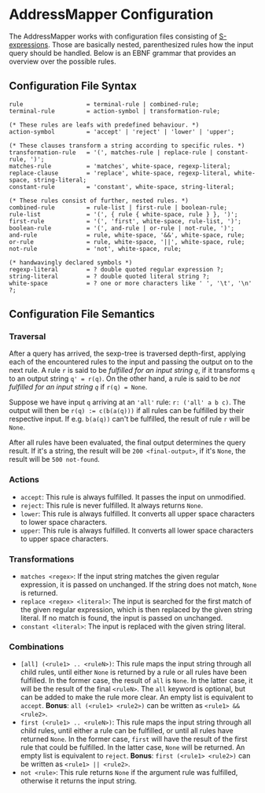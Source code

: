 # AddressMapper Configuration

The AddressMapper works with configuration files consisting of
[S-expressions](https://en.wikipedia.org/wiki/S-expression). Those are basically
nested, parenthesized rules how the input query should be handled. Below is an
EBNF grammar that provides an overview over the possible rules.

## Configuration File Syntax

```EBNF
rule                  = terminal-rule | combined-rule;
terminal-rule         = action-symbol | transformation-rule;

(* These rules are leafs with predefined behaviour. *)
action-symbol         = 'accept' | 'reject' | 'lower' | 'upper';

(* These clauses transform a string according to specific rules. *)
transformation-rule   = '(', matches-rule | replace-rule | constant-rule, ')';
matches-rule          = 'matches', white-space, regexp-literal;
replace-clause        = 'replace', white-space, regexp-literal, white-space, string-literal;
constant-rule         = 'constant', white-space, string-literal;

(* These rules consist of further, nested rules. *)
combined-rule         = rule-list | first-rule | boolean-rule;
rule-list             = '(', { rule { white-space, rule } }, ')';
first-rule            = '(', 'first', white-space, rule-list, ')';
boolean-rule          = '(', and-rule | or-rule | not-rule, ')';
and-rule              = rule, white-space, '&&', white-space, rule;
or-rule               = rule, white-space, '||', white-space, rule;
not-rule              = 'not', white-space, rule;

(* handwavingly declared symbols *)
regexp-literal        = ? double quoted regular expression ?;
string-literal        = ? double quoted literal string ?;
white-space           = ? one or more characters like ' ', '\t', '\n' ?;
```

## Configuration File Semantics

### Traversal

After a query has arrived, the sexp-tree is traversed depth-first, applying each
of the encountered rules to the input and passing the output on to the next
rule. A rule `r` is said to be *fulfilled for an input string `q`*, if it
transforms `q` to an output string `q' = r(q)`. On the other hand, a rule is
said to be *not fulfilled for an input string `q`* if `r(q) = None`.

Suppose we have input `q` arriving at an `'all'` rule: `r: ('all' a b c)`.
The output will then be `r(q) := c(b(a(q)))` if all rules can be fulfilled by
their respective input. If e.g. `b(a(q))` can't be fulfilled, the result of rule
`r` will be `None`.

After all rules have been evaluated, the final output determines the query
result. If it's a string, the result will be `200 <final-output>`, if it's
`None`, the result will be `500 not-found`.

### Actions

  - `accept`:
    This rule is always fulfilled. It passes the input on unmodified.
  - `reject`:
    This rule is never fulfilled. It always returns `None`.
  - `lower`:
    This rule is always fulfilled. It converts all upper space characters to
    lower space characters.
  - `upper`:
    This rule is always fulfilled. It converts all lower space characters to
    upper space characters.

### Transformations

  - `matches <regex>`:
    If the input string matches the given regular expression, it is passed on
    unchanged. If the string does not match, `None` is returned.
  - `replace <regex> <literal>`:
    The input is searched for the first match of the given regular expression,
    which is then replaced by the given string literal. If no match is found,
    the input is passed on unchanged.
  - `constant <literal>`:
    The input is replaced with the given string literal.

### Combinations

  - `[all] (<rule1> .. <ruleN>)`:
    This rule maps the input string through all child rules, until either `None`
    is returned by a rule or all rules have been fulfilled. In the former case,
    the result of `all` is `None`. In the latter case, it will be the result of
    the final `<ruleN>`. The `all` keyword is optional, but can be added to
    make the rule more clear. An empty list is equivalent to `accept`.
    **Bonus**: `all (<rule1> <rule2>)` can be written as `<rule1> && <rule2>`.
  - `first (<rule1> .. <ruleN>)`:
    This rule maps the input string through all child rules, until either a rule
    can be fulfilled, or until all rules have returned `None`. In the former
    case, `first` will have the result of the first rule that could be
    fulfilled. In the latter case, `None` will be returned. An empty list is
    equivalent to `reject`.
    **Bonus**: `first (<rule1> <rule2>)` can be written as `<rule1> || <rule2>`.
  - `not <rule>`:
    This rule returns `None` if the argument rule was fulfilled, otherwise it
    returns the input string.
